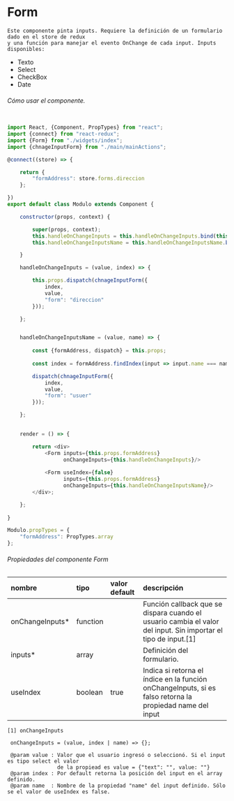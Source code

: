 # Form
    Este componente pinta inputs. Requiere la definición de un formulario dado en el store de redux 
    y una función para manejar el evento OnChange de cada input. Inputs disponibles:

* Texto
* Select
* CheckBox
* Date

###### Cómo usar el componente.

```javascript

import React, {Component, PropTypes} from "react";
import {connect} from "react-redux";
import {Form} from "./widgets/index";
import {chnageInputForm} from "./main/mainActions";

@connect((store) => {

    return {
        "formAddress": store.forms.direccion
    };

})
export default class Modulo extends Component {

    constructor(props, context) {

        super(props, context);
        this.handleOnChangeInputs = this.handleOnChangeInputs.bind(this);
        this.handleOnChangeInputsName = this.handleOnChangeInputsName.bind(this);

    }

    handleOnChangeInputs = (value, index) => {

        this.props.dispatch(chnageInputForm({
            index,
            value,
            "form": "direccion"
        }));

    };


    handleOnChangeInputsName = (value, name) => {
        
        const {formAddress, dispatch} = this.props;
        
        const index = formAddress.findIndex(input => input.name === name);

        dispatch(chnageInputForm({
            index,
            value,
            "form": "usuer"
        }));

    };

   
    render = () => {

        return <div>
            <Form inputs={this.props.formAddress}
                  onChangeInputs={this.handleOnChangeInputs}/>
                  
            <Form useIndex={false}
                  inputs={this.props.formAddress}
                  onChangeInputs={this.handleOnChangeInputsName}/>
        </div>;

    };
    
}

Modulo.propTypes = {
    "formAddress": PropTypes.array
};

```
###### Propiedades del componente Form
| nombre            | tipo              | valor default     | descripción       |
|:----------        |:------------------|:---------------   |:----------------  |
| onChangeInputs*   | function          |                   | Función callback que se dispara cuando el usuario cambia el valor del input. Sin importar el tipo de input.[1]|
| inputs*           | array             |                   | Definición del formulario.| 
| useIndex          | boolean           |    true           | Indica si retorna el índice en la función onChangeInputs, si es falso retorna la propiedad name del input| 

```
[1] onChangeInputs

 onChangeInputs = (value, index | name) => {};
 
 @param value : Valor que el usuario ingresó o seleccionó. Si el input es tipo select el valor 
                de la propiead es value = {"text": "", value: ""}
 @param index : Por default retorna la posición del input en el array definido.
 @param name  : Nombre de la propiedad "name" del input definido. Sólo se el valor de useIndex es false.
```